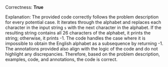 Correctness: **True**

Explanation: 
The provided code correctly follows the problem description for every potential case. It iterates through the alphabet and replaces each character in the input string `s` with the next character in the alphabet. If the resulting string contains all 26 characters of the alphabet, it prints the string; otherwise, it prints -1. The code handles the case where it is impossible to obtain the English alphabet as a subsequence by returning -1. The annotations provided also align with the logic of the code and do not highlight any discrepancies. Therefore, based on the problem description, examples, code, and annotations, the code is correct.